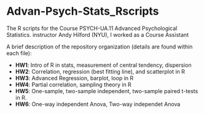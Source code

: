 # Advan-Psych-Stats_Rscripts
 The R scripts for the Course PSYCH-UA.11 Advanced Psychological Statistics.
 instructor Andy Hilford (NYU), I worked as a Course Assistant
 
 A brief description of the repository organization (details are found within each file):
 - **HW1**: Intro of R in stats, measurement of central tendency, dispersion
 - **HW2**: Correlation, regression (best fitting line), and scatterplot in R
 - **HW3**: Advanced Regression, barplot, loop in R
 - **HW4**: Partial correlation, sampling theory in R
 - **HW5**: One-sample, two-sample independent, two-sample paired t-tests in R.
 - **HW6**: One-way independent Anova, Two-way independet Anova
